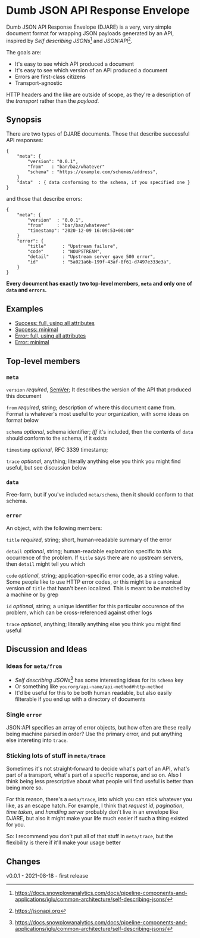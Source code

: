 # Dumb JSON API Response Envelope

Dumb JSON API Response Envelope (DJARE) is a very, very simple document format
for wrapping JSON payloads generated by an API, inspired by _Self describing
JSONs_[^1] and _JSON:API_[^2].

The goals are:

* It's easy to see which API produced a document
* It's easy to see which version of an API produced a document
* Errors are first-class citizens
* Transport-agnostic

HTTP headers and the like are outside of scope, as they're a description of the
_transport_ rather than the _payload_.

[^1]: https://docs.snowplowanalytics.com/docs/pipeline-components-and-applications/iglu/common-architecture/self-describing-jsons/
[^2]: https://jsonapi.org

## Synopsis

There are two types of DJARE documents. Those that describe successful API
responses:

```
{
    "meta": {
        "version": "0.0.1",
        "from"   : "bar/baz/whatever"
        "schema" : "https://example.com/schemas/address",
    }
    "data"  : { data conforming to the schema, if you specified one }
}
```

and those that describe errors:

```
{
    "meta": {
        "version"  : "0.0.1",
        "from"     : "bar/baz/whatever"
        "timestamp": "2020-12-09 16:09:53+00:00"
    }
    "error": {
        "title"      : "Upstream failure",
        "code"       : "NOUPSTREAM",
        "detail"     : "Upstream server gave 500 error",
        "id"         : "5a021a6b-199f-43af-8f61-d7497e333e3a",
    }
}
```

**Every document has exactly two top-level members, `meta` and only one of
`data` and `errors`.**

## Examples

* [Success: full, using all attributes](examples/success-full.json)
* [Success: minimal](examples/success-minimal.json)
* [Error: full, using all attributes](examples/error-full.json)
* [Error: minimal](examples/error-minimal.json)

## Top-level members

### `meta`

`version` *required*, [SemVer](https://semver.org); It describes the version of
the API that produced this document

`from` *required*, string; description of where this document came from. Format
is whatever's most useful to your organization, with some ideas on format below

`schema` *optional*, schema identifier; *Iff* it's included, then the contents
of `data` should conform to the schema, if it exists

`timestamp` *optional*, RFC 3339 timestamp;

`trace` *optional*, anything; literally anything else you think you might find
useful, but see discussion below

### `data`

Free-form, but if you've included `meta/schema`, then it should conform to that
schema.

### `error`

An object, with the following members:

`title` *required*, string; short, human-readable summary of the error

`detail` *optional*, string; human-readable explanation specific to _this_
occurrence of the problem. If `title` says there are no upstream servers, then
`detail` might tell you which

`code` *optional*, string; application-specific error code, as a string value.
Some people like to use HTTP error codes, or this might be a canonical version
of `title` that hasn't been localized. This is meant to be matched by a machine
or by grep

`id` *optional*, string; a unique identifier for this particular occurence of
the problem, which can be cross-referenced against other logs

`trace` *optional*, anything; literally anything else you think you might find
useful

## Discussion and Ideas

### Ideas for `meta/from`

* _Self describing JSONs_[^1] has some interesting ideas for its `schema` key
* Or something like `yourorg/api-name/api-method#http-method`
* It'd be useful for this to be both human readable, but also easily filterable
if you end up with a directory of documents

### Single `error`

JSON:API specifies an array of error objects, but how often are these really
being machine parsed in order? Use the primary error, and put anything else
intereting into `trace`.

### Sticking lots of stuff in `meta/trace`

Sometimes it's not straight-forward to decide what's part of an API, what's
part of a transport, what's part of a specific response, and so on. Also I
think being less prescriptive about what people will find useful is better than
being more so.

For this reason, there's a `meta/trace`, into which you can stick whatever you
like, as an escape hatch. For example, I think that _request id_, _pagination_,
_time taken_, and _handling server_ probably don't live in an envelope like
DJARE, but also it might make your life much easier if such a thing existed for
you.

So: I recommend you don't put all of that stuff in `meta/trace`, but the
flexibility is there if it'll make your usage better

## Changes

v0.0.1 - 2021-08-18 - first release
